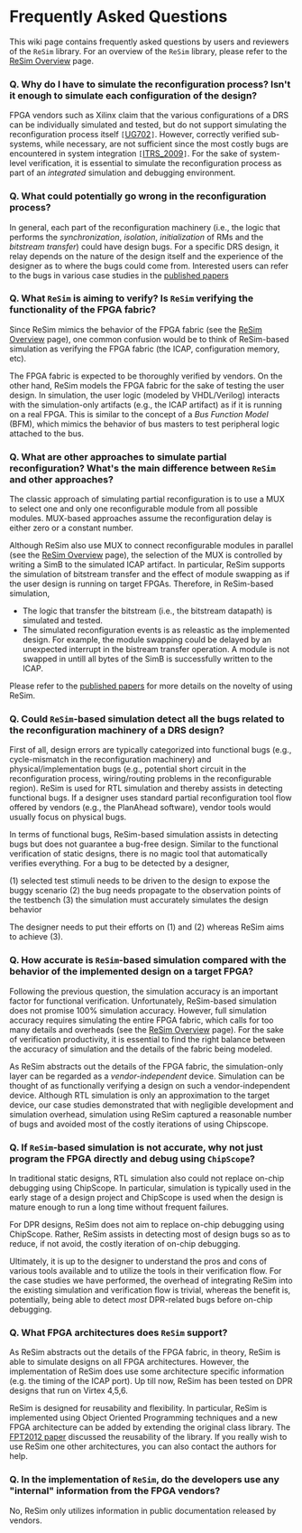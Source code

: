 # Frequently Asked Questions #

This wiki page contains frequently asked questions by users and reviewers of the `ReSim` library. For an overview of the `ReSim` library, please refer to the [ReSim Overview](ReSim.md) page.



### Q. Why do I have to simulate the reconfiguration process? Isn't it enough to simulate each configuration of the design? ###

FPGA vendors such as Xilinx claim that the various configurations of a DRS can be individually simulated and tested, but do not support simulating the reconfiguration process itself `[`[UG702](http://www.xilinx.com/support/documentation/sw_manuals/xilinx12_4/ug702.pdf)`]`. However, correctly verified sub-systems, while necessary, are not sufficient since the most costly bugs are encountered in system integration `[`[ITRS\_2009](http://www.itrs.net/home.html)`]`. For the sake of system-level verification, it is essential to simulate the reconfiguration process as part of an _integrated_ simulation and debugging environment.

<a href='Hidden comment: 
Case Study: AutoVision bugs ... -> Integration bugs
'></a>

### Q. What could potentially go wrong in the reconfiguration process? ###

In general, each part of the reconfiguration machinery (i.e., the logic that performs the _synchronization_, _isolation_, _initialization_ of RMs and the _bitstream transfer_) could have design bugs. For a specific DRS design, it relay depends on the nature of the design itself and the experience of the designer as to where the bugs could come from. Interested users can refer to the bugs in various case studies in the [published papers](Published_Papers.md)

### Q. What `ReSim` is aiming to verify? Is `ReSim` verifying the functionality of the FPGA fabric? ###

Since ReSim mimics the behavior of the FPGA fabric (see the [ReSim Overview](ReSim.md) page), one common confusion would be to think of ReSim-based simulation as verifying the FPGA fabric (the ICAP, configuration memory, etc).

The FPGA fabric is expected to be thoroughly verified by vendors. On the other hand, ReSim models the FPGA fabric for the sake of testing the user design. In simulation, the user logic (modeled by VHDL/Verilog) interacts with the simulation-only artifacts (e.g., the ICAP artifact) as if it is running on a real FPGA. This is similar to the concept of a _Bus Function Model_ (BFM), which mimics the behavior of bus masters to test peripheral logic attached to the bus.


### Q. What are other approaches to simulate partial reconfiguration? What's the main difference between `ReSim` and other approaches? ###

The classic approach of simulating partial reconfiguration is to use a MUX to select one and only one reconfigurable module from all possible modules. MUX-based approaches assume the reconfiguration delay is either zero or a constant number.

Although ReSim also use MUX to connect reconfigurable modules in parallel (see the [ReSim Overview](ReSim.md) page), the selection of the MUX is controlled by writing a SimB to the simulated ICAP artifact. In particular, ReSim supports the simulation of bitstream transfer and the effect of module swapping as if the user design is running on target FPGAs. Therefore, in ReSim-based simulation,

  * The logic that transfer the bitstream (i.e., the bitstream datapath) is simulated and tested.
  * The simulated reconfiguration events is as releastic as the implemented design. For example, the module swapping could be delayed by an unexpected interrupt in the bistream transfer operation. A module is not swapped in untill all bytes of the SimB is successfully written to the ICAP.

Please refer to the [published papers](Published_Papers.md) for more details on the novelty of using ReSim.

### Q. Could `ReSim`-based simulation detect all the bugs related to the reconfiguration machinery of a DRS design? ###

First of all, design errors are typically categorized into functional bugs (e.g., cycle-mismatch in the reconfiguration machinery) and physical/implementation bugs (e.g., potential short circuit in the reconfiguration process, wiring/routing problems in the reconfigurable region). ReSim is used for RTL simulation and thereby assists in detecting functional bugs. If a designer uses standard partial reconfiguration tool flow offered by vendors (e.g., the PlanAhead software), vendor tools would usually focus on physical bugs.

In terms of functional bugs, ReSim-based simulation assists in detecting bugs but does not guarantee a bug-free design. Similar to the functional verification of static designs, there is no magic tool that automatically verifies everything. For a bug to be detected by a designer,

(1) selected test stimuli needs to be driven to the design to expose the buggy scenario
(2) the bug needs propagate to the observation points of the testbench
(3) the simulation must accurately simulates the design behavior

The designer needs to put their efforts on (1) and (2) whereas ReSim aims to achieve (3).

### Q. How accurate is `ReSim`-based simulation compared with the behavior of the implemented design on a target FPGA? ###

Following the previous question, the simulation accuracy is an important factor for functional verification. Unfortunately, ReSim-based simulation does not promise 100% simulation accuracy. However, full simulation accuracy requires simulating the entire FPGA fabric, which calls for too many details and overheads (see the [ReSim Overview](ReSim.md) page). For the sake of verification productivity, it is essential to find the right balance between the accuracy of simulation and the details of the fabric being modeled.

As ReSim abstracts out the details of the FPGA fabric, the simulation-only layer can be regarded as a _vendor-independent_ device. Simulation can be thought of as functionally verifying a design on such a vendor-independent device. Although RTL simulation is only an approximation to the target device, our case studies demonstrated that with negligible development and simulation overhead, simulation using ReSim captured a reasonable number of bugs and avoided most of the costly iterations of using Chipscope.

### Q. If `ReSim`-based simulation is not accurate, why not just program the FPGA directly and debug using `ChipScope`? ###

In traditional static designs, RTL simulation also could not replace on-chip debugging using ChipScope. In particular, simulation is typically used in the early stage of a design project and ChipScope is used when the design is mature enough to run a long time without frequent failures.

For DPR designs, ReSim does not aim to replace on-chip debugging using ChipScope. Rather, ReSim assists in detecting most of design bugs so as to reduce, if not avoid, the costly iteration of on-chip debugging.

Ultimately, it is up to the designer to understand the pros and cons of various tools available and to utilize the tools in their verification flow. For the case studies we have performed, the overhead of integrating ReSim into the existing simulation and verification flow is trivial, whereas the benefit is, potentially, being able to detect _most_ DPR-related bugs before on-chip debugging.

### Q. What FPGA architectures does `ReSim` support? ###

As ReSim abstracts out the details of the FPGA fabric, in theory, ReSim is able to simulate designs on all FPGA architectures. However, the implementation of ReSim does use some architecture specific information (e.g. the timing of the ICAP port). Up till now, ReSim has been tested
on DPR designs that run on Virtex 4,5,6.

ReSim is designed for reusability and flexibility. In particular, ReSim is implemented using Object Oriented Programming techniques and a new FPGA architecture can be added by extending the original class library. The [FPT2012 paper](http://resim-simulating-partial-reconfiguration.googlecode.com/files/resim.proceedings.pdf) discussed the reusability of the library. If you really wish to use ReSim one other architectures, you can also contact the authors for help.

### Q. In the implementation of `ReSim`, do the developers use any "internal" information from the FPGA vendors? ###

No, ReSim only utilizes information in public documentation released by vendors.